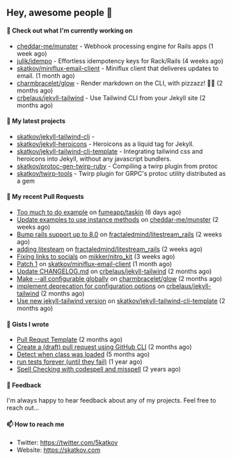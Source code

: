 ## Hey, awesome people 👋

#### 👷 Check out what I'm currently working on
 
- [cheddar-me/munster](https://github.com/cheddar-me/munster) - Webhook processing engine for Rails apps (1 week ago) 
- [julik/idempo](https://github.com/julik/idempo) - Effortless idempotency keys for Rack/Rails (4 weeks ago) 
- [skatkov/miniflux-email-client](https://github.com/skatkov/miniflux-email-client) - Miniflux client that deliveres updates to email. (1 month ago) 
- [charmbracelet/glow](https://github.com/charmbracelet/glow) - Render markdown on the CLI, with pizzazz! 💅🏻 (2 months ago) 
- [crbelaus/jekyll-tailwind](https://github.com/crbelaus/jekyll-tailwind) - Use Tailwind CLI from your Jekyll site (2 months ago)

#### 🌱 My latest projects
 
- [skatkov/jekyll-tailwind-cli](https://github.com/skatkov/jekyll-tailwind-cli) -  
- [skatkov/jekyll-heroicons](https://github.com/skatkov/jekyll-heroicons) - Heroicons as a liquid tag for Jekyll. 
- [skatkov/jekyll-tailwind-cli-template](https://github.com/skatkov/jekyll-tailwind-cli-template) - Integrating tailwind css and heroicons into Jekyll, without any javascript bundlers. 
- [skatkov/protoc-gen-twirp-ruby](https://github.com/skatkov/protoc-gen-twirp-ruby) - Compiling a twirp plugin from protoc 
- [skatkov/twirp-tools](https://github.com/skatkov/twirp-tools) - Twirp plugin for GRPC&#39;s protoc utility distributed as a gem


#### 🔨 My recent Pull Requests
 
- [Too much to do example](https://github.com/fumeapp/taskin/pull/11) on [fumeapp/taskin](https://github.com/fumeapp/taskin) (6 days ago) 
- [Update examples to use instance methods](https://github.com/cheddar-me/munster/pull/21) on [cheddar-me/munster](https://github.com/cheddar-me/munster) (2 weeks ago) 
- [Bump rails support up to 8.0](https://github.com/fractaledmind/litestream_rails/pull/4) on [fractaledmind/litestream_rails](https://github.com/fractaledmind/litestream_rails) (2 weeks ago) 
- [adding litesteam](https://github.com/fractaledmind/litestream_rails/pull/3) on [fractaledmind/litestream_rails](https://github.com/fractaledmind/litestream_rails) (2 weeks ago) 
- [Fixing links to socials](https://github.com/mikker/nitro_kit/pull/3) on [mikker/nitro_kit](https://github.com/mikker/nitro_kit) (3 weeks ago) 
- [Patch 1](https://github.com/skatkov/miniflux-email-client/pull/7) on [skatkov/miniflux-email-client](https://github.com/skatkov/miniflux-email-client) (1 month ago) 
- [Update CHANGELOG.md](https://github.com/crbelaus/jekyll-tailwind/pull/13) on [crbelaus/jekyll-tailwind](https://github.com/crbelaus/jekyll-tailwind) (2 months ago) 
- [Make --all configurable globally](https://github.com/charmbracelet/glow/pull/651) on [charmbracelet/glow](https://github.com/charmbracelet/glow) (2 months ago) 
- [implement deprecation for configuration options](https://github.com/crbelaus/jekyll-tailwind/pull/12) on [crbelaus/jekyll-tailwind](https://github.com/crbelaus/jekyll-tailwind) (2 months ago) 
- [Use new jekyll-tailwind version](https://github.com/skatkov/jekyll-tailwind-cli-template/pull/2) on [skatkov/jekyll-tailwind-cli-template](https://github.com/skatkov/jekyll-tailwind-cli-template) (2 months ago)

#### 📓 Gists I wrote
 
- [Pull Requst Template](https://gist.github.com/4bea0868989828e2e221d9d8b2278e36) (2 months ago) 
- [Create a (draft) pull request using GitHub CLI](https://gist.github.com/06c4f37ab4de050940f7e7d2f1504006) (2 months ago) 
- [Detect when class was loaded](https://gist.github.com/642fe6f2abd7b756e2ca146dad4efe33) (5 months ago) 
- [run tests forever (until they fail)](https://gist.github.com/12617ad1fe45a1fc76bcac05e922868c) (1 year ago) 
- [Spell Checking with codespell and misspell](https://gist.github.com/abf49d80e98ac42b3cac397c9efc383f) (2 years ago)

#### 💬 Feedback
I'm always happy to hear feedback about any of my projects. Feel free to reach out...

#### 📫 How to reach me

- Twitter: https://twitter.com/5katkov 
- Website: https://skatkov.com

